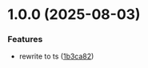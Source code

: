 # 1.0.0 (2025-08-03)


### Features

* rewrite to ts ([1b3ca82](https://github.com/Shelex/deepagents-ts/commit/1b3ca82e964f65e6f85a4a7796c2fafa54877f97))
